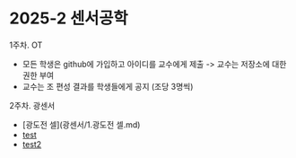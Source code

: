 # 2025-2 센서공학

1주차. OT
- 모든 학생은 github에 가입하고 아이디를 교수에게 제출 -> 교수는 저장소에 대한 권한 부여
- 교수는 조 편성 결과를 학생들에게 공지 (조당 3명씩)

2주차. 광센서
- [광도전 셀](광센서/1.광도전 셀.md)
- [test](test.md)
- [test2](광센서/test.md)
